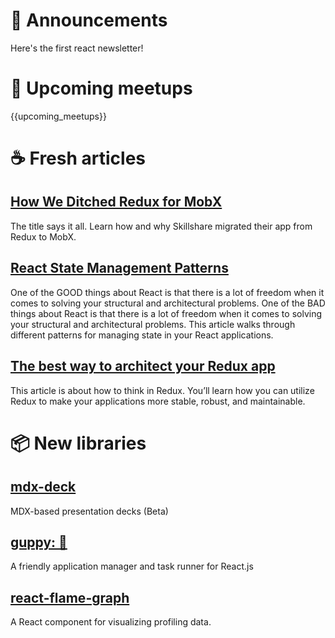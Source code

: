 # 📢 Announcements

Here's the first react newsletter!

# 📅 Upcoming meetups

{{upcoming_meetups}}

# ☕️ Fresh articles

## [How We Ditched Redux for MobX](https://medium.com/skillshare-team/how-we-ditched-redux-for-mobx-a05442279a2b)

The title says it all. Learn how and why Skillshare migrated their app from Redux to MobX.

## [React State Management Patterns](https://itnext.io/react-state-management-patterns-908325dbb8f3)

One of the GOOD things about React is that there is a lot of freedom when it comes to solving your structural and architectural problems. One of the BAD things about React is that there is a lot of freedom when it comes to solving your structural and architectural problems. This article walks through different patterns for managing state in your React applications.

## [The best way to architect your Redux app](https://medium.freecodecamp.org/the-best-way-to-architect-your-redux-app-ad9bd16c8e2d)

This article is about how to think in Redux. You’ll learn how you can utilize Redux to make your applications more stable, robust, and maintainable.

# 📦 New libraries

## [mdx-deck](https://github.com/jxnblk/mdx-deck)

MDX-based presentation decks (Beta)

## [guppy: 🐠](https://github.com/joshwcomeau/guppy)

A friendly application manager and task runner for React.js

## [react-flame-graph](https://react-flame-graph.now.sh)

A React component for visualizing profiling data.
